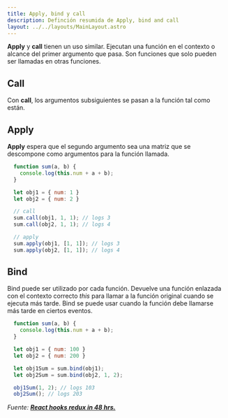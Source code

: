 ```yaml
---
title: Apply, bind y call
description: Definción resumida de Apply, bind and call
layout: ../../layouts/MainLayout.astro
---
```


**Apply** y **call** tienen un uso similar. Ejecutan una función en el contexto o alcance del primer argumento que pasa. Son funciones que solo pueden ser llamadas en otras funciones.

## Call

Con **call**, los argumentos subsiguientes se pasan a la función tal como están.

## Apply

**Apply** espera que el segundo argumento sea una matriz que se descompone como argumentos para la función llamada.

```js
  function sum(a, b) {
    console.log(this.num + a + b);
  }

  let obj1 = { num: 1 }
  let obj2 = { num: 2 }

  // call
  sum.call(obj1, 1, 1); // logs 3
  sum.call(obj2, 1, 1); // logs 4

  // apply
  sum.apply(obj1, [1, 1]); // logs 3
  sum.apply(obj2, [1, 1]); // logs 4
```

## Bind

Bind puede ser utilizado por cada función. Devuelve una función enlazada con el contexto correcto _this_ para llamar a la función original cuando se ejecuta más tarde. Bind se puede usar cuando la función debe llamarse más tarde en ciertos eventos.

```js
  function sum(a, b) {
    console.log(this.num + a + b);
  }

  let obj1 = { num: 100 }
  let obj2 = { num: 200 }

  let obj1Sum = sum.bind(obj1);
  let obj2Sum = sum.bind(obj2, 1, 2);

  obj1Sum(1, 2); // logs 103
  obj2Sum(); // logs 203
```


_Fuente: [**React hooks redux in 48 hrs.**](https://www.amazon.com/React-Hooks-Redux-hours-JavaScript-ebook/dp/B0987SZHW4)_